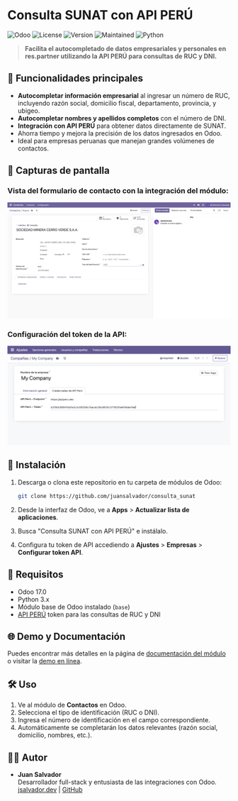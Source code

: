 # Consulta SUNAT con API PERÚ

![Odoo](https://img.shields.io/badge/Odoo-17.0-blue) 
![License](https://img.shields.io/badge/License-LGPL--3-brightgreen)
![Version](https://img.shields.io/badge/Version-1.0-yellow)
![Maintained](https://img.shields.io/maintenance/yes/2024)
![Python](https://img.shields.io/badge/Python-3.11-orange)

> **Facilita el autocompletado de datos empresariales y personales en res.partner utilizando la API PERÚ para consultas de RUC y DNI.**

## 🚀 Funcionalidades principales

- **Autocompletar información empresarial** al ingresar un número de RUC, incluyendo razón social, domicilio fiscal, departamento, provincia, y ubigeo.
- **Autocompletar nombres y apellidos completos** con el número de DNI.
- **Integración con API PERÚ** para obtener datos directamente de SUNAT.
- Ahorra tiempo y mejora la precisión de los datos ingresados en Odoo.
- Ideal para empresas peruanas que manejan grandes volúmenes de contactos.

## 📸 Capturas de pantalla

### Vista del formulario de contacto con la integración del módulo:

![Formulario de contacto](static/description/screen_1.png)

### Configuración del token de la API:

![Configuración](static/description/screen_2.png)

## 🔧 Instalación

1. Descarga o clona este repositorio en tu carpeta de módulos de Odoo:
    ```bash
    git clone https://github.com/juansalvador/consulta_sunat
    ```

2. Desde la interfaz de Odoo, ve a **Apps** > **Actualizar lista de aplicaciones**.
3. Busca "Consulta SUNAT con API PERÚ" e instálalo.
4. Configura tu token de API accediendo a **Ajustes** > **Empresas** > **Configurar token API**.

## 📘 Requisitos

- Odoo 17.0
- Python 3.x
- Módulo base de Odoo instalado (`base`)
- [API PERÚ](https://apiperu.dev/) token para las consultas de RUC y DNI

## 🌐 Demo y Documentación

Puedes encontrar más detalles en la página de [documentación del módulo](https://jsalvador.dev/consulta_sunat) o visitar la [demo en línea](https://demo.jsalvador.dev).

## 🛠 Uso

1. Ve al módulo de **Contactos** en Odoo.
2. Selecciona el tipo de identificación (RUC o DNI).
3. Ingresa el número de identificación en el campo correspondiente.
4. Automáticamente se completarán los datos relevantes (razón social, domicilio, nombres, etc.).


## 🧑‍💻 Autor

- **Juan Salvador**  
  Desarrollador full-stack y entusiasta de las integraciones con Odoo.  
  [jsalvador.dev](https://jsalvador.dev) | [GitHub](https://github.com/jsalvador-zsh)


